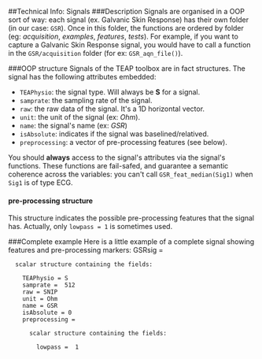 ##Technical Info: Signals
###Description
Signals are organised in a OOP sort of way: each signal (ex. Galvanic Skin 
Response) has their own folder (in our case: `GSR`). Once in this folder, the 
functions are ordered by folder (eg: *acquisition*, *examples*, *features*, 
*tests*). For example, if you want to capture a Galvanic Skin Response signal, 
you would have to call a function in the `GSR/acquisition` folder (for ex: 
`GSR_aqn_file()`).

###OOP structure
Signals of the TEAP toolbox are in fact structures. The signal has the following 
attributes embedded:

* `TEAPhysio`: the signal type. Will always be **S** for a signal.
* `samprate`: the sampling rate of the signal.
* `raw`: the raw data of the signal. It's a 1D horizontal vector.
* `unit`: the unit of the signal (ex: *Ohm*).
* `name`: the signal's name (ex: *GSR*)
* `isAbsolute`: indicates if the signal was baselined/relatived.
* `preprocessing`: a vector of pre-processing features (see below).

You should **always** access to the signal's attributes via the signal's 
functions. These functions are fail-safed, and guarantee a semantic coherence 
across the variables: you can't call `GSR_feat_median(Sig1)` when `Sig1` is of 
type ECG.

#### pre-processing structure
This structure indicates the possible pre-processing features that the signal 
has. Actually, only `lowpass = 1` is sometimes used.

###Complete example
Here is a little example of a complete signal showing features and 
pre-processing markers:
	GSRsig =
	
	  scalar structure containing the fields:
	
	    TEAPhysio = S
	    samprate =  512
	    raw = SNIP
	    unit = Ohm
	    name = GSR
	    isAbsolute = 0
	    preprocessing =
	
	      scalar structure containing the fields:
	
	        lowpass =  1

